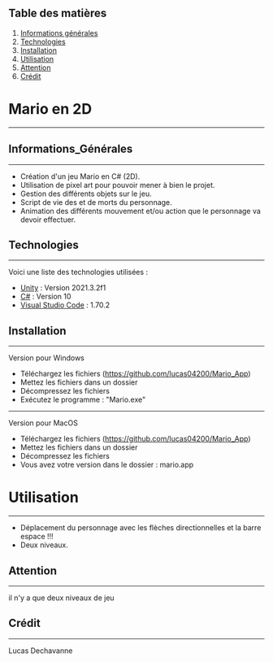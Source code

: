 ## Table des matières
1. [Informations générales](#informations_générales)
2. [Technologies](#technologies)
3. [Installation](#installation)
4. [Utilisation](#utilisation)
5. [Attention](#attention)
6. [Crédit](#crédit)

# Mario en 2D
***
## Informations_Générales
***
- Création d'un jeu Mario en C# (2D).
- Utilisation de pixel art pour pouvoir mener à bien le projet.
- Gestion des différents objets sur le jeu.
- Script de vie des et de morts du personnage.
- Animation des différents mouvement et/ou action que le personnage va devoir effectuer.
## Technologies
***
Voici une liste des technologies utilisées :
* [Unity](https://unity.com/fr) : Version 2021.3.2f1
* [C#](https://docs.microsoft.com/fr-fr/dotnet/csharp/) : Version 10
* [Visual Studio Code](https://code.visualstudio.com/) : 1.70.2
## Installation
*** 
Version pour Windows
- Téléchargez les fichiers (https://github.com/lucas04200/Mario_App)
- Mettez les fichiers dans un dossier 
- Décompressez les fichiers
- Exécutez le programme : "Mario.exe"
***
Version pour MacOS 
- Téléchargez les fichiers (https://github.com/lucas04200/Mario_App)
- Mettez les fichiers dans un dossier 
- Décompressez les fichiers 
- Vous avez votre version dans le dossier : mario.app
# Utilisation
***
- Déplacement du personnage avec les flèches directionnelles et la barre espace !!! 
- Deux niveaux.
## Attention
***
il n'y a que deux niveaux de jeu 
## Crédit 
***
Lucas Dechavanne 

